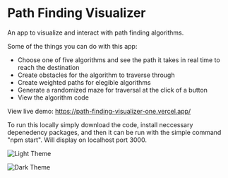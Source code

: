 # Path Finding Visualizer

An app to visualize and interact with path finding algorithms.

Some of the things you can do with this app:
  * Choose one of five algorithms and see the path it takes in real time to reach the destination
  * Create obstacles for the algorithm to traverse through
  * Create weighted paths for elegible algorithms
  * Generate a randomized maze for traversal at the click of a button
  * View the algorithm code

View live demo: https://path-finding-visualizer-one.vercel.app/

To run this locally simply download the code, install neccessary depenedency packages, and then it can be
run with the simple command "npm start". Will display on localhost port 3000.

![Light Theme](https://raw.github.com/caciano-programmer/PathFindingVisualizer/master/screenshots/pathfinder-light.png)

![Dark Theme](https://raw.github.com/caciano-programmer/PathFindingVisualizer/master/screenshots/pathfinder-dark.png)
